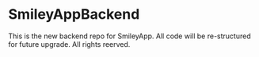 # SmileyAppBackend

This is the new backend repo for SmileyApp.
All code will be re-structured for future upgrade.
All rights reerved.
